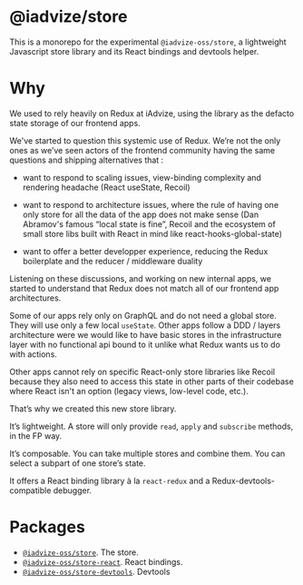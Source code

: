 @iadvize/store
==============

This is a monorepo for the experimental `@iadvize-oss/store`, a lightweight
Javascript store library and its React bindings and devtools helper.

# Why

We used to rely heavily on Redux at iAdvize, using the library as the defacto
state storage of our frontend apps.

We've started to question this systemic use of Redux. We’re not the only ones as
we’ve seen actors of the frontend community having the same questions and
shipping alternatives that :

- want to respond to scaling issues, view-binding complexity and rendering
  headache (React useState, Recoil)

- want to respond to architecture issues, where the rule of having one only
  store for all the data of the app does not make sense (Dan Abramov's famous
  “local state is fine”, Recoil and the ecosystem of small store libs built with
  React in mind like react-hooks-global-state)

- want to offer a better developper experience, reducing the Redux boilerplate
  and the reducer / middleware duality

Listening on these discussions, and working on new internal apps, we started to
understand that Redux does not match all of our frontend app architectures. 

Some of our apps rely only on GraphQL and do not need a global store. They will
use only a few local  `useState`. 
Other apps follow a DDD / layers architecture were we would like to have basic
stores in the infrastructure layer with no functional api bound to it unlike what
Redux wants us to do with actions.

Other apps cannot rely on specific React-only store libraries like Recoil
because they also need to access this state in other parts of their codebase
where React isn't an option (legacy views, low-level code, etc.).

That’s why we created this new store library. 

It’s lightweight. A store will only provide  `read`, `apply` and `subscribe`
methods, in the FP way. 

It’s composable. You can take multiple stores and combine them. You can select
a subpart of one store’s state.

It offers a React binding library à la `react-redux` and a
Redux-devtools-compatible debugger.

# Packages 

- [`@iadvize-oss/store`](./packages/store). The store.
- [`@iadvize-oss/store-react`](./packages/store-react). React bindings.
- [`@iadvize-oss/store-devtools`](./packages/store-devtools). Devtools
